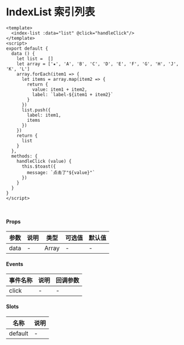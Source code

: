 # IndexList 索引列表

```
<template>
  <index-list :data="list" @click="handleClick"/>
</template>
<script>
export default {
  data () {
    let list =  []
    let array = ['★', 'A', 'B', 'C', 'D', 'E', 'F', 'G', 'H', 'J', 'K', 'L']
    array.forEach(item1 => {
      let items = array.map(item2 => {
        return {
          value: item1 + item2,
          label: `label-${item1 + item2}`
        }
      })
      list.push({
        label: item1,
        items
      })
    })
    return {
      list
    }
  },
  methods: {
    handleClick (value) {
      this.$toast({
        message: `点击了"${value}"`
      })
    }
  }
}
</script>

  
```

#### Props
| 参数      | 说明    | 类型      | 可选值       | 默认值   |
|---------- |-------- |---------- |------------- |--------- |
| data     | -   | Array  |   -       |    -    |



#### Events
| 事件名称 | 说明 | 回调参数 |
|---------|--------|---------|
| click | - | - |


#### Slots
| 名称 | 说明 | 
|---------|--------|
| default | - |